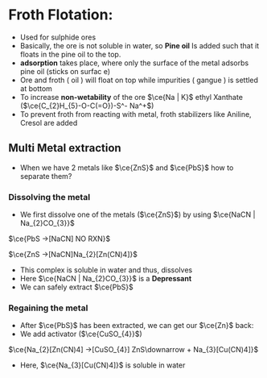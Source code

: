 # Froth Flotation:
- Used for sulphide ores
- Basically, the ore is not soluble in water, so **Pine oil** Is added such that it floats in the pine oil to the top.
- **adsorption** takes place, where only the surface of the metal adsorbs pine oil (sticks on surfac e)
- Ore and froth ( oil ) will float on top while impurities ( gangue ) is settled at bottom
- To increase **non-wetability** of the ore $\ce{Na | K}$ ethyl Xanthate ($\ce{C_{2}H_{5}-O-C(=O})-S^- Na^+$)
- To prevent froth from reacting with metal, froth stabilizers like Aniline, Cresol are added

## Multi Metal extraction
- When we have 2 metals like $\ce{ZnS}$ and $\ce{PbS}$ how to separate them?
### Dissolving the metal
- We first dissolve one of the metals ($\ce{ZnS}$) by using $\ce{NaCN | Na_{2}CO_{3}}$

$\ce{PbS ->[NaCN] NO RXN}$

$\ce{ZnS ->[NaCN]Na_{2}[Zn(CN)4]}$
- This complex is soluble in water and thus, dissolves
- Here $\ce{NaCN | Na_{2}CO_{3}}$ is a **Depressant**
- We can safely extract $\ce{PbS}$

### Regaining the metal
- After $\ce{PbS}$ has been extracted, we can get our $\ce{Zn}$ back:
- We add activator ($\ce{CuSO_{4}}$)

$\ce{Na_{2}[Zn(CN)4] ->[CuSO_{4}] ZnS\downarrow + Na_{3}[Cu(CN)4]}$
- Here, $\ce{Na_{3}[Cu(CN)4]}$ is soluble in water
